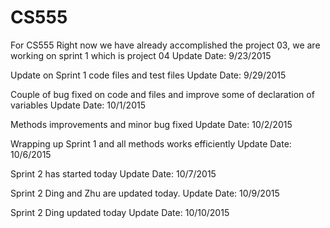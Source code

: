 # CS555
For CS555
Right now we have already accomplished the project 03, we are working on sprint 1 which is project 04
Update Date: 9/23/2015

Update on Sprint 1 code files and test files
Update Date: 9/29/2015

Couple of bug fixed on code and files and improve some of declaration of variables
Update Date: 10/1/2015

Methods improvements and minor bug fixed
Update Date: 10/2/2015

Wrapping up Sprint 1 and all methods works efficiently
Update Date: 10/6/2015

Sprint 2 has started today
Update Date: 10/7/2015

Sprint 2 Ding and Zhu are updated today.
Update Date: 10/9/2015

Sprint 2 Ding updated today
Update Date: 10/10/2015
